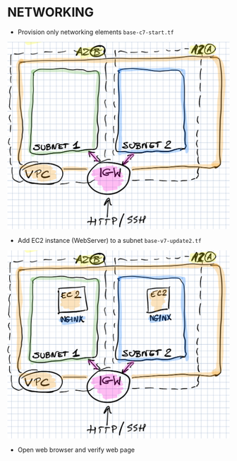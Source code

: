 # NETWORKING

- Provision only networking elements ```base-c7-start.tf```

![img](../img/aws4.png)


- Add EC2 instance (WebServer) to a subnet ```base-v7-update2.tf```

![img](../img/aws5.png)

- Open web browser and verify web page 
